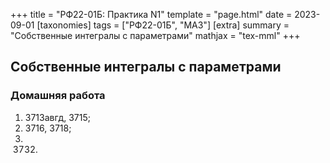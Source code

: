 +++
title = "РФ22-01Б: Практика N1"
template = "page.html"
date = 2023-09-01
[taxonomies]
tags = ["РФ22-01Б", "МА3"]
[extra]
summary = "Собственные интегралы с параметрами"
mathjax = "tex-mml"
+++

<!-- more -->

## Собственные интегралы с параметрами 

### Домашняя работа

1. 3713авгд, 3715;
2. 3716, 3718;
3. 3732.
